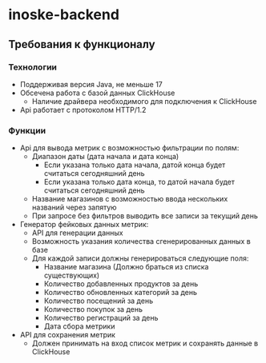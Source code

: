 # inoske-backend
## Требования к функционалу
### Технологии
* Поддерживая версия Java, не меньше 17 
* Обсечена работа с базой данных ClickHouse  
  * Наличие драйвера необходимого для подключения к ClickHouse
* Api работает с протоколом HTTP/1.2

### Функции
* Api для вывода метрик c возможностью фильтрации по полям:
  * Диапазон даты (дата начала и дата конца)
    * Если указана только дата начала, датой конца будет считаться сегодняшний день
    * Если указана только дата конца, то датой начала будет считаться сегодняшний день
  * Название магазинов с возможностью ввода нескольких названий через запятую
  * При запросе без фильтров выводить все записи за текущий день
* Генератор фейковых данных метрик:
  * API для генерации данных 
  * Возможность указания количества сгенерированных данных в базе
  * Для каждой записи должны генерироваться следующие поля:
    * Название магазина (Должно браться из списка существующих)
    * Количество добавленных продуктов за день
    * Количество обновленных категорий за день
    * Количество посещений за день
    * Количество покупок за день
    * Количество регистраций за день
    * Дата сбора метрики
* API для сохранения метрик
  * Должен принимать на вход список метрик и сохранять данные в ClickHouse